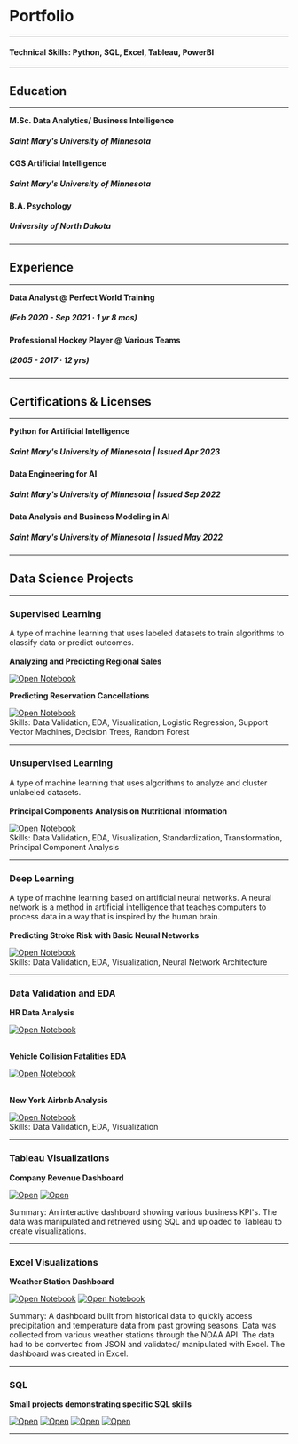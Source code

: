 <br>

# Portfolio
---
#### Technical Skills: Python, SQL, Excel, Tableau, PowerBI
---
## Education 
---

**M.Sc. Data Analytics/ Business Intelligence**
##### Saint Mary's University of Minnesota 
**CGS Artificial Intelligence**
##### Saint Mary's University of Minnesota
**B.A. Psychology**
##### University of North Dakota
---
## Experience
---

**Data Analyst @ Perfect World Training**  
##### (Feb 2020 - Sep 2021 · 1 yr 8 mos)
**Professional Hockey Player @ Various Teams**   
##### (2005 - 2017 · 12 yrs)

---
## Certifications & Licenses
---

**Python for Artificial Intelligence**
##### Saint Mary's University of Minnesota | Issued Apr 2023
**Data Engineering for AI**
##### Saint Mary's University of Minnesota | Issued Sep 2022
**Data Analysis and Business Modeling in AI**
##### Saint Mary's University of Minnesota | Issued May 2022

---
## Data Science Projects
---

### Supervised Learning
A type of machine learning that uses labeled datasets to train algorithms to classify data or predict outcomes.
<br><br>
**Analyzing and Predicting Regional Sales**

[![Open Notebook](https://img.shields.io/badge/Jupyter-Open_Notebook-blue?logo=Jupyter)](store.html)
<br>

**Predicting Reservation Cancellations**

[![Open Notebook](https://img.shields.io/badge/Jupyter-Open_Notebook-blue?logo=Jupyter)](Predicting_Cancelations1.html)
<br>
Skills: Data Validation, EDA, Visualization, Logistic Regression, Support Vector Machines, Decision Trees, Random Forest
<br>

---

### Unsupervised Learning
A type of machine learning that uses algorithms to analyze and cluster unlabeled datasets.
<br><br>
**Principal Components Analysis on Nutritional Information**

[![Open Notebook](https://img.shields.io/badge/Jupyter-Open_Notebook-blue?logo=Jupyter)](PCA1.html)
<br>
Skills: Data Validation, EDA, Visualization, Standardization, Transformation, Principal Component Analysis 
<br>

---

### Deep Learning
A type of machine learning based on artificial neural networks. A neural network is a method in artificial intelligence that teaches computers to process data in a way that is inspired by the human brain.
<br><br>
**Predicting Stroke Risk with Basic Neural Networks**

[![Open Notebook](https://img.shields.io/badge/Jupyter-Open_Notebook-blue?logo=Jupyter)](Pred_stroke.html)
<br>
Skills: Data Validation, EDA, Visualization, Neural Network Architecture
<br>

---

### Data Validation and EDA

**HR Data Analysis**

[![Open Notebook](https://img.shields.io/badge/Jupyter-Open_Notebook-blue?logo=Jupyter)](HR_A.html)
<br><br>

**Vehicle Collision Fatalities EDA**

[![Open Notebook](https://img.shields.io/badge/Jupyter-Open_Notebook-blue?logo=Jupyter)](Car_Fatality_Analysis.html)
<br><br>

**New York Airbnb Analysis**

[![Open Notebook](https://img.shields.io/badge/Jupyter-Open_Notebook-blue?logo=Jupyter)](NY_Airbnb.html)
<br>
Skills: Data Validation, EDA, Visualization
<br>

---

### Tableau Visualizations
**Company Revenue Dashboard**

[![Open](https://img.shields.io/badge/SQL-Open_Notebook-blue?logo=postgresql)](notebook_mp.html)      [![Open](https://img.shields.io/badge/Tableau-Open_Dashboard-blue?logo=Tableau)]()

Summary: An interactive dashboard showing various business KPI's. The data was manipulated and retrieved using SQL and uploaded to Tableau to create visualizations.
<br>

---

### Excel Visualizations
**Weather Station Dashboard**

[![Open Notebook](https://img.shields.io/badge/Excel-Open_Outline-blue?logo=microsoftexcel)](Weather_Dash.pdf)      [![Open Notebook](https://img.shields.io/badge/Excel-Open_Dashboard-blue?logo=microsoftexcel)](weather_dash.pdf)

Summary: A dashboard built from historical data to quickly access precipitation and temperature data from past growing seasons. Data was collected from various weather stations through the NOAA API. The data had to be converted from JSON and validated/ manipulated with Excel. The dashboard was created in Excel.
<br>

---

### SQL 
**Small projects demonstrating specific SQL skills**

[![Open](https://img.shields.io/badge/SQL-Open_Notebook-blue?logo=postgresql)](/sql/SQL_SP.html) [![Open](https://img.shields.io/badge/SQL-Open_Notebook-blue?logo=postgresql)](/sql/SQL_Carbon.html) [![Open](https://img.shields.io/badge/SQL-Open_Notebook-blue?logo=postgresql)](/sql/SQL_bank.html) [![Open](https://img.shields.io/badge/SQL-Open_Notebook-blue?logo=postgresql)](/sql/notebook_mp.html)
<br>

---




